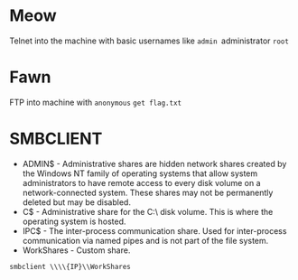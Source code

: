# Meow
Telnet into the machine with basic usernames like
`admin
`administrator
`root`

# Fawn
FTP into machine with `anonymous`
`get flag.txt`

# SMBCLIENT

- ADMIN$ - Administrative shares are hidden network shares created by the Windows NT family of operating systems that allow system administrators to have remote access to every disk volume on a network-connected system. These shares may not be permanently deleted but may be disabled. 
- C$ - Administrative share for the C:\ disk volume. This is where the operating system is hosted. 
- IPC$ - The inter-process communication share. Used for inter-process communication via named pipes and is not part of the file system. 
- WorkShares - Custom share.

`smbclient \\\\{IP}\\WorkShares`
